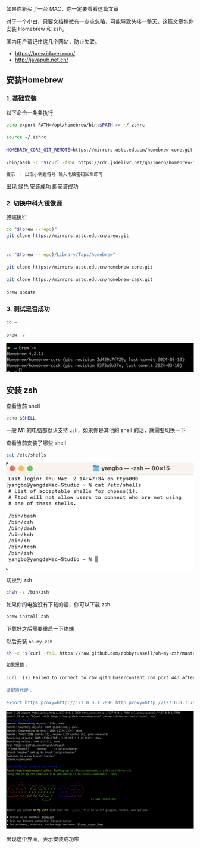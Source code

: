 如果你新买了一台 MAC，你一定要看看这篇文章

对于一个小白，只要文档稍微有一点点忽略，可能导致头疼一整天。这篇文章包你安装 Homebrew 和 zsh。

国内用户请记住这几个网站，防止失联。

- https://brew.idayer.com/
- http://javapub.net.cn/


## 安装Homebrew

### 1. 基础安装

以下命令一条条执行

```bash
echo export PATH=/opt/homebrew/bin:$PATH >> ~/.zshrc

source ~/.zshrc

HOMEBREW_CORE_GIT_REMOTE=https://mirrors.ustc.edu.cn/homebrew-core.git

/bin/bash -c "$(curl -fsSL https://cdn.jsdelivr.net/gh/ineo6/homebrew-install/install.sh)"

```

`提示 ： 出现小钥匙符号 输入电脑密码回车即可`

出现 绿色 安装成功 即安装成功


### 2. 切换中科大镜像源

终端执行

```bash
cd "$(brew --repo)"
git clone https://mirrors.ustc.edu.cn/brew.git
 
 
cd "$(brew --repo)/Library/Taps/homebrew"
 
git clone https://mirrors.ustc.edu.cn/homebrew-core.git
 
git clone https://mirrors.ustc.edu.cn/homebrew-cask.git
 
brew update 

```


### 3. 测试是否成功

```bash
cd ~

brew -v
```

![alt text](image.png)


## 安装 zsh


查看当前 shell

```bash
echo $SHELL
```

一般 M1 的电脑都默认支持 `zsh`，如果你是其他的 shell 的话，就需要切换一下

查看当前安装了哪些 shell

```bash
cat /etc/shells
```

![alt text](image-1.png)

切换到 zsh

```bash
chsh -s /bin/zsh
```

如果你的电脑没有下载的话，你可以下载 zsh

```bash
brew install zsh
```

下载好之后需要重启一下终端

然后安装 `oh-my-zsh`

```bash
sh -c "$(curl -fsSL https://raw.github.com/robbyrussell/oh-my-zsh/master/tools/install.sh)"
```

```bash
如果报错：

curl: (7) Failed to connect to raw.githubusercontent.com port 443 after 22 ms: Couldn't connect to server

请配置代理：

export https_proxy=http://127.0.0.1:7890 http_proxy=http://127.0.0.1:7890 all_proxy=socks5://127.0.0.1:7890
```

![alt text](image-2.png)

出现这个界面，表示安装成功啦

